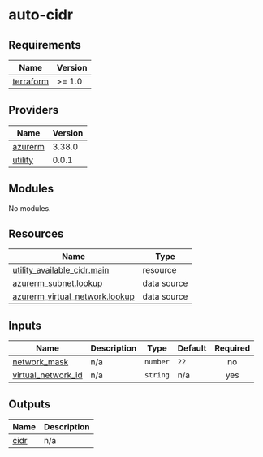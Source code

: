 # auto-cidr

<!-- BEGINNING OF PRE-COMMIT-TERRAFORM DOCS HOOK -->
## Requirements

| Name | Version |
|------|---------|
| <a name="requirement_terraform"></a> [terraform](#requirement\_terraform) | >= 1.0 |

## Providers

| Name | Version |
|------|---------|
| <a name="provider_azurerm"></a> [azurerm](#provider\_azurerm) | 3.38.0 |
| <a name="provider_utility"></a> [utility](#provider\_utility) | 0.0.1 |

## Modules

No modules.

## Resources

| Name | Type |
|------|------|
| [utility_available_cidr.main](https://registry.terraform.io/providers/massdriver-cloud/utility/latest/docs/resources/available_cidr) | resource |
| [azurerm_subnet.lookup](https://registry.terraform.io/providers/hashicorp/azurerm/latest/docs/data-sources/subnet) | data source |
| [azurerm_virtual_network.lookup](https://registry.terraform.io/providers/hashicorp/azurerm/latest/docs/data-sources/virtual_network) | data source |

## Inputs

| Name | Description | Type | Default | Required |
|------|-------------|------|---------|:--------:|
| <a name="input_network_mask"></a> [network\_mask](#input\_network\_mask) | n/a | `number` | `22` | no |
| <a name="input_virtual_network_id"></a> [virtual\_network\_id](#input\_virtual\_network\_id) | n/a | `string` | n/a | yes |

## Outputs

| Name | Description |
|------|-------------|
| <a name="output_cidr"></a> [cidr](#output\_cidr) | n/a |
<!-- END OF PRE-COMMIT-TERRAFORM DOCS HOOK -->
